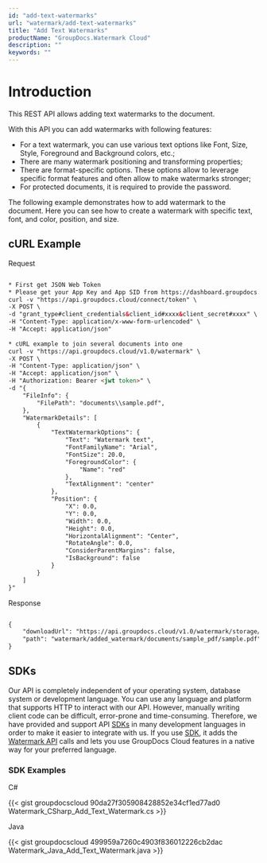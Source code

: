 ```yaml
---
id: "add-text-watermarks"
url: "watermark/add-text-watermarks"
title: "Add Text Watermarks"
productName: "GroupDocs.Watermark Cloud"
description: ""
keywords: ""
---
```






# Introduction #

This REST API allows adding text watermarks to the document.

With this API you can add watermarks with following features:

* For a text watermark, you can use various text options like Font, Size, Style, Foreground and Background colors, etc.;
* There are many watermark positioning and transforming properties;
* There are format-specific options. These options allow to leverage specific format features and often allow to make watermarks stronger;
* For protected documents, it is required to provide the password.

The following example demonstrates how to add watermark to the document. Here you can see how to create a watermark with specific text, font, and color, position, and size.

## cURL Example ##


 Request
```html 

* First get JSON Web Token
* Please get your App Key and App SID from https://dashboard.groupdocs.cloud/#/apps. Kindly place App Key in "client_secret" and App SID in "client_id" argument.
curl -v "https://api.groupdocs.cloud/connect/token" \
-X POST \
-d "grant_type#client_credentials&client_id#xxxx&client_secret#xxxx" \
-H "Content-Type: application/x-www-form-urlencoded" \
-H "Accept: application/json"
   
* cURL example to join several documents into one
curl -v "https://api.groupdocs.cloud/v1.0/watermark" \
-X POST \
-H "Content-Type: application/json" \
-H "Accept: application/json" \
-H "Authorization: Bearer <jwt token>" \
-d "{
    "FileInfo": {
        "FilePath": "documents\\sample.pdf",
    },
    "WatermarkDetails": [
        {
            "TextWatermarkOptions": {
                "Text": "Watermark text",
                "FontFamilyName": "Arial",
                "FontSize": 20.0,
                "ForegroundColor": {
                    "Name": "red"
                },
                "TextAlignment": "center"
            },
            "Position": {
                "X": 0.0,
                "Y": 0.0,
                "Width": 0.0,
                "Height": 0.0,
                "HorizontalAlignment": "Center",
                "RotateAngle": 0.0,
                "ConsiderParentMargins": false,
                "IsBackground": false
            }
        }
    ]
}"

 ```


 Response

```html 

{
    "downloadUrl": "https://api.groupdocs.cloud/v1.0/watermark/storage/file/watermark/added_watermark/documents/sample_pdf/sample.pdf",
    "path": "watermark/added_watermark/documents/sample_pdf/sample.pdf"
}

 ```




## SDKs ##

Our API is completely independent of your operating system, database system or development language. You can use any language and platform that supports HTTP to interact with our API. However, manually writing client code can be difficult, error-prone and time-consuming. Therefore, we have provided and support API [SDKs](https://github.com/groupdocs-watermark-cloud) in many development languages in order to make it easier to integrate with us. If you use [SDK](https://github.com/groupdocs-watermark-cloud), it adds the [Watermark API](https://apireference.groupdocs.cloud/watermark/#/Watermark/Add) calls and lets you use GroupDocs Cloud features in a native way for your preferred language.

### SDK Examples ###


 C#




{{< gist groupdocscloud 90da27f305908428852e34cf1ed77ad0 Watermark_CSharp_Add_Text_Watermark.cs >}}





 Java




{{< gist groupdocscloud 499959a7260c4903f836012226cb2dac Watermark_Java_Add_Text_Watermark.java >}}




